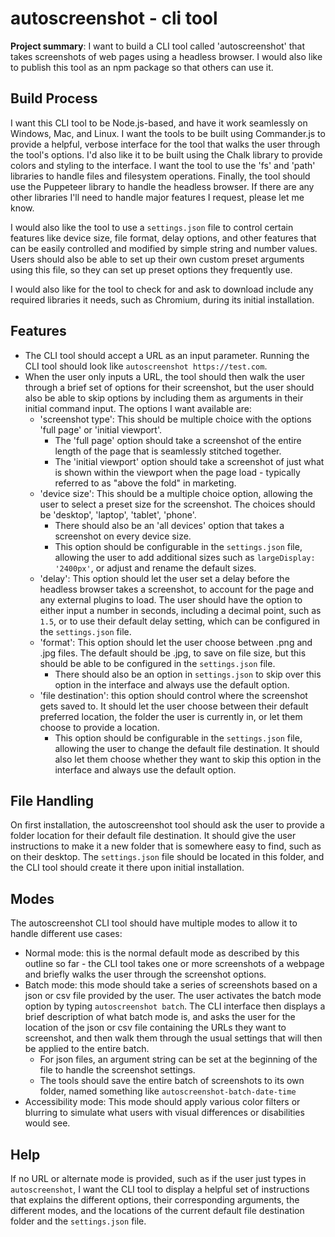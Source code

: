 # autoscreenshot - cli tool

**Project summary**: I want to build a CLI tool called 'autoscreenshot' that takes screenshots of web pages using a headless browser. I would also like to publish this tool as an npm package so that others can use it.

## Build Process 

I want this CLI tool to be Node.js-based, and have it work seamlessly on Windows, Mac, and Linux. I want the tools to be built using Commander.js to provide a helpful, verbose interface for the tool that walks the user through the tool's options. I'd also like it to be built using the Chalk library to provide colors and styling to the interface. I want the tool to use the 'fs' and 'path' libraries to handle files and filesystem operations. Finally, the tool should use the Puppeteer library to handle the headless browser. If there are any other libraries I'll need to handle major features I request, please let me know.

I would also like the tool to use a `settings.json` file to control certain features like device size, file format, delay options, and other features that can be easily controlled and modified by simple string and number values. Users should also be able to set up their own custom preset arguments using this file, so they can set up preset options they frequently use.

I would also like for the tool to check for and ask to download include any required libraries it needs, such as Chromium, during its initial installation.

## Features 

- The CLI tool should accept a URL as an input parameter. Running the CLI tool should look like `autoscreenshot https://test.com`.
- When the user only inputs a URL, the tool should then walk the user through a brief set of options for their screenshot, but the user should also be able to skip options by including them as arguments in their initial command input. The options I want available are:
	- 'screenshot type': This should be multiple choice with the options 'full page' or 'initial viewport'.
		- The 'full page' option should take a screenshot of the entire length of the page that is seamlessly stitched together.
		- The 'initial viewport' option should take a screenshot of just what is shown within the viewport when the page load - typically referred to as "above the fold" in marketing.
	- 'device size': This should be a multiple choice option, allowing the user to select a preset size for the screenshot. The choices should be 'desktop', 'laptop', 'tablet', 'phone'. 
		- There should also be an 'all devices' option that takes a screenshot on every device size. 
		- This option should be configurable in the `settings.json` file, allowing the user to add additional sizes such as `largeDisplay: '2400px'`, or adjust and rename the default sizes.
	- 'delay': This option should let the user set a delay before the headless browser takes a screenshot, to account for the page and any external plugins to load. The user should have the option to either input a number in seconds, including a decimal point, such as `1.5`, or to use their default delay setting, which can be configured in the `settings.json` file. 
	- 'format': This option should let the user choose between .png and .jpg files. The default should be .jpg, to save on file size, but this should be able to be configured in the `settings.json` file.
		- There should also be an option in `settings.json` to skip over this option in the interface and always use the default option.
	- 'file destination': this option should control where the screenshot gets saved to. It should let the user choose between their default preferred location, the folder the user is currently in, or let them choose to provide a location.
		- This option should be configurable in the `settings.json` file, allowing the user to change the default file destination. It should also let them choose whether they want to skip this option in the interface and always use the default option. 

## File Handling

On first installation, the autoscreenshot tool should ask the user to provide a folder location for their default file destination. It should give the user instructions to make it a new folder that is somewhere easy to find, such as on their desktop. The `settings.json` file should be located in this folder, and the CLI tool should create it there upon initial installation. 

## Modes

The autoscreenshot CLI tool should have multiple modes to allow it to handle different use cases:
- Normal mode: this is the normal default mode as described by this outline so far - the CLI tool takes one or more screenshots of a webpage and briefly walks the user through the screenshot options.
- Batch mode: this mode should take a series of screenshots based on a json or csv file provided by the user. The user activates the batch mode option by typing `autoscreenshot batch`. The CLI interface then displays a brief description of what batch mode is, and asks the user for the location of the json or csv file containing the URLs they want to screenshot, and then walk them through the usual settings that will then be applied to the entire batch. 
	- For json files, an argument string can be set at the beginning of the file to handle the screenshot settings.
	- The tools should save the entire batch of screenshots to its own folder, named something like `autoscreenshot-batch-date-time`
- Accessibility mode: This mode should apply various color filters or blurring to simulate what users with visual differences or disabilities would see.

## Help

If no URL or alternate mode is provided, such as if the user just types in `autoscreenshot`, I want the CLI tool to display a helpful set of instructions that explains the different options, their corresponding arguments, the different modes, and the locations of the current default file destination folder and the `settings.json` file.